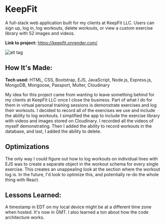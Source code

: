 # KeepFit
A full-stack web application built for my clients at KeepFit LLC. Users can sign up, log in, log workouts, delete workouts, or view a custom exercise library with 52 images and videos.

**Link to project:** https://keepfit.onrender.com/

![alt tag](http://placecorgi.com/1200/650)

## How It's Made:

**Tech used:** HTML, CSS, Bootstrap, EJS, JavaScript, Node.js, Express.js, MongoDB, Mongoose, Passport, Multer, Cloudinary

My idea for this project came from wanting to leave something behind for my clients at KeepFit LLC once I close the business. Part of what I do for them in virtual personal training sessions is demonstrate exercises and log their workouts. I decided to record all of the exercises we use and include the ability to log workouts. I simplified the app to include the exercise library with videos and images stored on Cloudinary. I recorded all the videos of myself demonstrating. Then I added the ability to record workouts in the database, and last, I added the ability to delete.

## Optimizations

The only way I could figure out how to log workouts on individual lines with EJS was to create a separate object in the workout schema for every single exercise. This creates an unappealing look at the section where the workout log is. In the future, I'd look to optimize this, and potentially re-do the whole thing with React.

## Lessons Learned:

A timestamp in EDT on my local device might be at a different time zone when hosted. It's now in GMT.  I also learned a ton about how the code architecture works. 